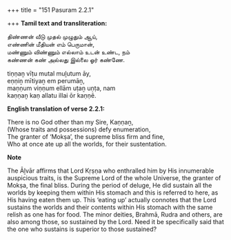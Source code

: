 +++
title = "151 Pasuram 2.2.1"

+++
**Tamil text and transliteration:**

திண்ணன் வீடு முதல் முழுதும் ஆய்,  
எண்ணின் மீதியன் எம் பெருமான்,  
மண்ணும் விண்ணும் எல்லாம் உடன் உண்ட, நம்  
கண்ணன் கண் அல்லது இல்லை ஓர் கண்ணே.

tiṇṇaṉ vīṭu mutal muḻutum āy,  
eṇṇiṉ mītiyaṉ em perumāṉ,  
maṇṇum viṇṇum ellām uṭaṉ uṇṭa, nam  
kaṇṇaṉ kaṇ allatu illai ōr kaṇṇē.

**English translation of verse 2.2.1:**

There is no God other than my Sire, Kaṇṇaṉ,  
(Whose traits and possessions) defy enumeration,  
The granter of ‘Mokṣa’, the supreme bliss firm and fine,  
Who at once ate up all the worlds, for their sustentation.

**Note**

The Āḻvār affirms that Lord Kṛṣṇa who enthralled him by His innumerable auspicious traits, is the Supreme Lord of the whole Universe, the granter of Mokṣa, the final bliss. During the period of deluge, He did sustain all the worlds by keeping them within His stomach and this is referred to here, as His having eaten them up. This ‘eating up’ actually connotes that the Lord sustains the worlds and their contents within His stomach with the same relish as one has for food. The minor deities, Brahmā, Rudra and others, are also among those, so sustained by the Lord. Need it be specifically said that the one who sustains is superior to those sustained?


